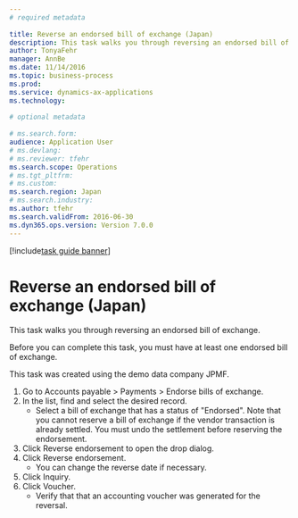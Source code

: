 ```yaml
--- 
# required metadata 
 
title: Reverse an endorsed bill of exchange (Japan)
description: This task walks you through reversing an endorsed bill of exchange. 
author: TonyaFehr 
manager: AnnBe 
ms.date: 11/14/2016
ms.topic: business-process 
ms.prod:  
ms.service: dynamics-ax-applications 
ms.technology:  
 
# optional metadata 
 
# ms.search.form:   
audience: Application User 
# ms.devlang:  
# ms.reviewer: tfehr 
ms.search.scope: Operations 
# ms.tgt_pltfrm:  
# ms.custom:  
ms.search.region: Japan
# ms.search.industry: 
ms.author: tfehr 
ms.search.validFrom: 2016-06-30 
ms.dyn365.ops.version: Version 7.0.0 
---
```


[!include[task guide banner](../../includes/task-guide-banner.md)]

# Reverse an endorsed bill of exchange (Japan)

This task walks you through reversing an endorsed bill of exchange.



Before you can complete this task, you must have at least one endorsed bill of exchange. 

This task was created using the demo data company JPMF.

1. Go to Accounts payable > Payments > Endorse bills of exchange.
2. In the list, find and select the desired record.
    * Select a bill of exchange that has a status of "Endorsed".  Note that you cannot reserve a bill of exchange if the vendor transaction is already settled. You must undo the settlement before reserving the endorsement.  
3. Click Reverse endorsement to open the drop dialog.
4. Click Reverse endorsement.
    * You can change the reverse date if necessary.  
5. Click Inquiry.
6. Click Voucher.
    * Verify that that an accounting voucher was generated for the reversal.  


